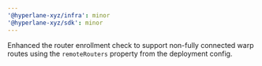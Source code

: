 ```yaml
---
'@hyperlane-xyz/infra': minor
'@hyperlane-xyz/sdk': minor
---
```


Enhanced the router enrollment check to support non-fully connected warp routes using the `remoteRouters` property from the deployment config.
